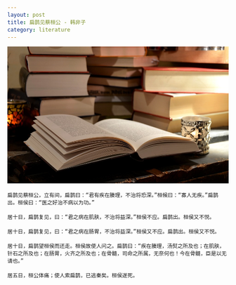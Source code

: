 ```yaml
---
layout: post
title: 扁鹊见蔡桓公 - 韩非子
category: literature
---
```


![](/assets/img/literature.jpg)

    扁鹊见蔡桓公，立有间，扁鹊曰：“君有疾在腠理，不治将恐深。”桓候曰：“寡人无疾。”扁鹊出。桓侯曰：“医之好治不病以为功。”

    居十日，扁鹊复见，曰：“君之病在肌肤，不治将益深。”桓侯不应。扁鹊出。桓侯又不悦。

    居十日，扁鹊复见，曰：“君之病在肠胃，不治将益深。”桓侯又不应。扁鹊出。桓侯又不悦。

    居十日，扁鹊望桓侯而还走。桓侯故使人问之。扁鹊曰：“疾在腠理，汤熨之所及也；在肌肤，针石之所及也；在肠胃，火齐之所及也；在骨髓，司命之所属，无奈何也！今在骨髓，臣是以无请也。” 

    居五日，桓公体痛；使人索扁鹊，已逃秦矣。桓侯遂死。 


